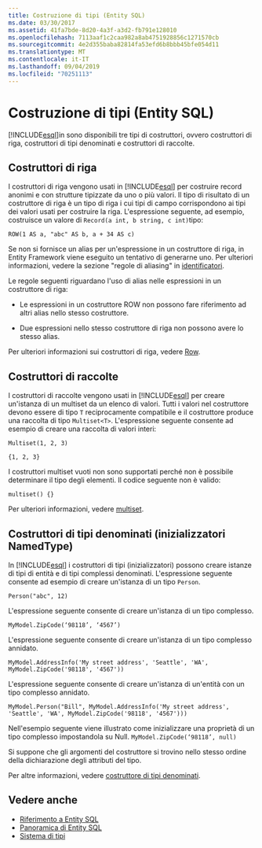 ```yaml
---
title: Costruzione di tipi (Entity SQL)
ms.date: 03/30/2017
ms.assetid: 41fa7bde-8d20-4a3f-a3d2-fb791e128010
ms.openlocfilehash: 7113aaf1c2caa982a8ab4751928856c1271570cb
ms.sourcegitcommit: 4e2d355baba82814fa53efd6b8bbb45bfe054d11
ms.translationtype: MT
ms.contentlocale: it-IT
ms.lasthandoff: 09/04/2019
ms.locfileid: "70251113"
---
```

# <a name="constructing-types-entity-sql"></a>Costruzione di tipi (Entity SQL)
[!INCLUDE[esql](../../../../../../includes/esql-md.md)]in sono disponibili tre tipi di costruttori, ovvero costruttori di riga, costruttori di tipi denominati e costruttori di raccolte.  
  
## <a name="row-constructors"></a>Costruttori di riga  
 I costruttori di riga vengono usati in [!INCLUDE[esql](../../../../../../includes/esql-md.md)] per costruire record anonimi e con strutture tipizzate da uno o più valori. Il tipo di risultato di un costruttore di riga è un tipo di riga i cui tipi di campo corrispondono ai tipi dei valori usati per costruire la riga. L'espressione seguente, ad esempio, costruisce un valore di `Record(a int, b string, c int)`tipo:  
  
 `ROW(1 AS a, "abc" AS b, a + 34 AS c)`  
  
 Se non si fornisce un alias per un'espressione in un costruttore di riga, in Entity Framework viene eseguito un tentativo di generarne uno. Per ulteriori informazioni, vedere la sezione "regole di aliasing" in [identificatori](identifiers-entity-sql.md).  
  
 Le regole seguenti riguardano l'uso di alias nelle espressioni in un costruttore di riga:  
  
- Le espressioni in un costruttore ROW non possono fare riferimento ad altri alias nello stesso costruttore.  
  
- Due espressioni nello stesso costruttore di riga non possono avere lo stesso alias.  
  
 Per ulteriori informazioni sui costruttori di riga, vedere [Row](row-entity-sql.md).  
  
## <a name="collection-constructors"></a>Costruttori di raccolte  
 I costruttori di raccolte vengono usati in [!INCLUDE[esql](../../../../../../includes/esql-md.md)] per creare un'istanza di un multiset da un elenco di valori. Tutti i valori nel costruttore devono essere di tipo `T` reciprocamente compatibile e il costruttore produce una raccolta di tipo `Multiset<T>`. L'espressione seguente consente ad esempio di creare una raccolta di valori interi:  
  
 `Multiset(1, 2, 3)`  
  
 `{1, 2, 3}`  
  
 I costruttori multiset vuoti non sono supportati perché non è possibile determinare il tipo degli elementi. Il codice seguente non è valido:  
  
 `multiset() {}`  
  
 Per ulteriori informazioni, vedere [multiset](multiset-entity-sql.md).  
  
## <a name="named-type-constructors-namedtype-initializers"></a>Costruttori di tipi denominati (inizializzatori NamedType)  
 In [!INCLUDE[esql](../../../../../../includes/esql-md.md)] i costruttori di tipi (inizializzatori) possono creare istanze di tipi di entità e di tipi complessi denominati. L'espressione seguente consente ad esempio di creare un'istanza di un tipo `Person`.  
  
 `Person("abc", 12)`  
  
 L'espressione seguente consente di creare un'istanza di un tipo complesso.  
  
 `MyModel.ZipCode(‘98118’, ‘4567’)`  
  
 L'espressione seguente consente di creare un'istanza di un tipo complesso annidato.  
  
 `MyModel.AddressInfo('My street address', 'Seattle', 'WA', MyModel.ZipCode('98118', '4567'))`  
  
 L'espressione seguente consente di creare un'istanza di un'entità con un tipo complesso annidato.  
  
 `MyModel.Person("Bill", MyModel.AddressInfo('My street address', 'Seattle', 'WA', MyModel.ZipCode('98118', '4567')))`  
  
 Nell'esempio seguente viene illustrato come inizializzare una proprietà di un tipo complesso impostandola su Null. `MyModel.ZipCode(‘98118’, null)`  
  
 Si suppone che gli argomenti del costruttore si trovino nello stesso ordine della dichiarazione degli attributi del tipo.  
  
 Per altre informazioni, vedere [costruttore di tipi denominati](named-type-constructor-entity-sql.md).  
  
## <a name="see-also"></a>Vedere anche

- [Riferimento a Entity SQL](entity-sql-reference.md)
- [Panoramica di Entity SQL](entity-sql-overview.md)
- [Sistema di tipi](type-system-entity-sql.md)
